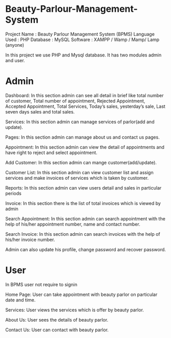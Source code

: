 # Beauty-Parlour-Management-System

Project Name                      :  Beauty Parlour Management System (BPMS)
Language Used                   :  PHP
Database                              :  MySQL
Software                               :  XAMPP / Wamp / Mamp/ Lamp (anyone)

In this project we use PHP and  Mysql database. It has two modules admin and user.

# Admin

Dashboard: In this section admin can see all detail in brief like total number of customer, Total number of appointment, Rejected Appointment, Accepted Appointment, Total Services, Today’s sales, yesterday’s sale, Last seven days sales and total sales.

Services: In this section admin can manage services of parlor(add and update).

Pages: In this section admin can manage about us and contact us pages.

Appointment: In this section admin can view the detail of appointments and have right to reject and select appointment.

Add Customer: In this section admin can mange customer(add/update).

Customer List: In this section admin can view customer list and assign services and make invoices of services which is taken by customer.

Reports: In this section admin can view users detail and sales in particular periods

Invoice: In this section there is the list of total invoices which is viewed by admin

Search Appointment: In this section admin can search appointment with the help of his/her appointment number, name and contact number.

Search Invoice: In this section admin can search invoices with the help of his/her invoice number.

Admin can also update his profile, change password and recover password.

# User
In BPMS user not require to signin

Home Page: User can take appointment with beauty parlor on particular date and time.

Services: User views the services which is offer by beauty parlor.

About Us: User sees the details of beauty parlor.

Contact Us: User can contact with beauty parlor.
